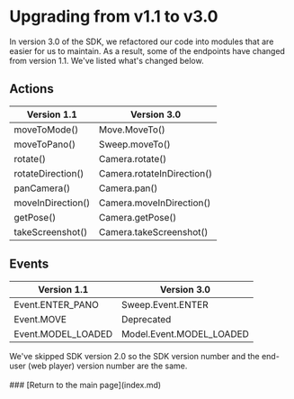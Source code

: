 
# Upgrading from v1.1 to v3.0

In version 3.0 of the SDK, we refactored our code into modules that are easier for us to maintain. As a result, some of the endpoints have changed from version 1.1. We've listed what's changed below.

## Actions

Version 1.1 | Version 3.0
-------|--------
moveToMode() | Move.MoveTo()
moveToPano() | Sweep.moveTo()
rotate() | Camera.rotate()
rotateDirection() | Camera.rotateInDirection()
panCamera() | Camera.pan()
moveInDirection() | Camera.moveInDirection()
getPose() | Camera.getPose()
takeScreenshot() | Camera.takeScreenshot()

## Events

Version 1.1 | Version 3.0
-------|--------
Event.ENTER_PANO | Sweep.Event.ENTER
Event.MOVE | Deprecated
Event.MODEL_LOADED | Model.Event.MODEL_LOADED

<div class="note">We've skipped SDK version 2.0 so the SDK version number and the end-user (web player) version number are the same.</div><br/>
### [Return to the main page](index.md)
